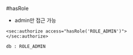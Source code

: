 #hasRole
- admin만 접근 가능
````
<sec:authorize access="hasRole('ROLE_ADMIN')">
</sec:authorize>
````
````
db : ROLE_ADMIN
````